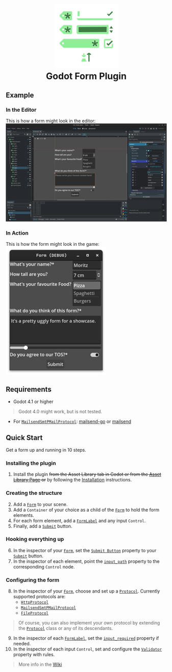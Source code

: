 <h1 align="center">
  <img src="icon.svg" alt="Icon"> <br>
  Godot Form Plugin
</h1>

## Example
### In the Editor
This is how a form might look in the editor: <br>
![Form in the editor](readme%20images/Editor.png)
### In Action
This is how the form might look in the game: <br>
![Form in action](readme%20images/Game_400.png)

## Requirements
- Godot 4.1 or higher
> Godot 4.0 might work, but is not tested.
- For [`MailsendSmtPMailProtocol`](https://github.com/moritz-t-w/Godot-Form-AL/wiki/Code-Reference#mailsendsmtpmailprotocol-smtpmailprotocol-): [mailsend-go](https://github.com/muquit/mailsend-go) or [mailsend](https://github.com/muquit/mailsend)

## Quick Start
Get a form up and running in 10 steps.
### Installing the plugin
1. Install the plugin ~~from the Asset Library tab in Godot or from the [Asset Library Page](https://godotengine.org/asset-library/asset/9752) or~~ by following the [Installation](https://github.com/moritz-t-w/Godot-Form-AL/wiki/Installation)  instructions.
### Creating the structure
2. Add a [`Form`](https://github.com/moritz-t-w/Godot-Form-AL/wiki/Code-Reference#Form) to your scene.
3. Add a `Container` of your choice as a child of the [`Form`](https://github.com/moritz-t-w/Godot-Form-AL/wiki/Code-Reference#Form) to hold the form elements.
4. For each form element, add a [`FormLabel`](https://github.com/moritz-t-w/Godot-Form-AL/wiki/Code-Reference#formlabel--label) and any input `Control`.
5. Finally, add a [`Submit`](https://github.com/moritz-t-w/Godot-Form-AL/wiki/Code-Reference#submit) button.
### Hooking everything up
6. In the inspector of your [`Form`](https://github.com/moritz-t-w/Godot-Form-AL/wiki/Code-Reference#Form), set the [`Submit Button`](https://github.com/moritz-t-w/Godot-Form-AL/wiki/Code-Reference#submit_button-submit) property to your [`Submit`](https://github.com/moritz-t-w/Godot-Form-AL/wiki/Code-Reference#submit) button.
7. In the inspector of each element, point the [`input_path`](https://github.com/moritz-t-w/Godot-Form-AL/wiki/Code-Reference#input_path-nodepath) property to the corresponding `Control` node.
### Configuring the form
8. In the inspector of your [`Form`](https://github.com/moritz-t-w/Godot-Form-AL/wiki/Code-Reference#Form), choose and set up a [`Protocol`](https://github.com/moritz-t-w/Godot-Form-AL/wiki/Code-Reference#protocol-resource).
    Currently supported protocols are:
    - [`HttpProtocol`](https://github.com/moritz-t-w/Godot-Form-AL/wiki/Code-Reference#httpprotocol-networkprotocol)
    - [`MailsendSmtPMailProtocol`](https://github.com/moritz-t-w/Godot-Form-AL/wiki/Code-Reference#mailsendsmtpmailprotocol-smtpmailprotocol-)
    - [`FileProtocol`](https://github.com/moritz-t-w/Godot-Form-AL/wiki/Code-Reference#fileprotocol-protocol)
> Of course, you can also implement your own protocol by extending the [`Protocol`](https://github.com/moritz-t-w/Godot-Form-AL/wiki/Code-Reference#protocol-resource) class or any of its descendants.
9. In the inspector of each [`FormLabel`](https://github.com/moritz-t-w/Godot-Form-AL/wiki/Code-Reference#formlabel--label), set the [`input_required`](https://github.com/moritz-t-w/Godot-Form-AL/wiki/Code-Reference#input_required-false) property if needed.
10. In the inspector of each input `Control`, set and configure the [`Validator`](https://github.com/moritz-t-w/Godot-Form-AL/wiki/Code-Reference#validator-resource) property with rules.

> More info in the [Wiki](https://github.com/moritz-t-w/Godot-Form-AL/wiki)